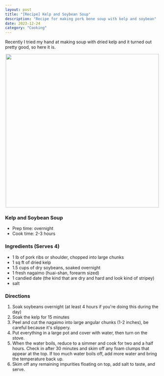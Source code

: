 ```yaml
---
layout: post
title: "[Recipe] Kelp and Soybean Soup"
description: "Recipe for making pork bone soup with kelp and soybean"
date: 2023-12-24
category: "Cooking"
---
```


Recently I tried my hand at making soup with dried kelp and it turned out pretty good, so here it is.

<!-- more -->

<p align="center">
  <img height="500" src="https://yangdanny97.github.io/misc/cooking/kelp-soup.png">
</p>

### Kelp and Soybean Soup
- Prep time: overnight
- Cook time: 2-3 hours

### Ingredients (Serves 4)
- 1 lb of pork ribs or shoulder, chopped into large chunks 
- 1 sq ft of dried kelp
- 1.5 cups of dry soybeans, soaked overnight
- 1 fresh nagaimo (huai-shan, forearm sized)
- 1 candied date (the kind that are dry and hard and look kind of stripey)
- salt

### Directions
1. Soak soybeans overnight (at least 4 hours if you're doing this during the day)
2. Soak the kelp for 15 minutes
3. Peel and cut the nagaimo into large angular chunks (1-2 inches), be careful because it's slippery.
4. Put everything in a large pot and cover with water, then turn on the stove.
5. When the water boils, reduce to a simmer and cook for two and a half hours. Check in after 30 minutes and skim off any foam clumps that appear at the top. If too much water boils off, add more water and bring the temperature back up.
6. Skim off any remaining impurities floating on top, add salt to taste, and serve.
